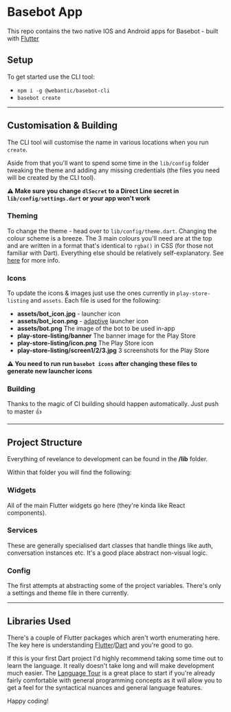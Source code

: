 # Basebot App

This repo contains the two native IOS and Android apps for Basebot - built with [Flutter](https://flutter.io)

Setup
---
To get started use the CLI tool:

- `npm i -g @webantic/basebot-cli`
- `basebot create`

---

Customisation & Building
---
The CLI tool will customise the name in various locations when you run `create`.

Aside from that you'll want to spend some time in the `lib/config` folder tweaking the theme and adding any missing credentials (the files you need will be created by the CLI tool). 

**:warning: Make sure you change `dlSecret` to a Direct Line secret in `lib/config/settings.dart` or your app won't work**

### Theming
To change the theme - head over to `lib/config/theme.dart`. Changing the colour scheme is a breeze. The 3 main colours you'll need are at the top and are written in a format that's identical to `rgba()` in CSS (for those not familiar with Dart). Everything else should be relatively self-explanatory. See [here](https://flutter.io/docs/cookbook/design/themes) for more info.

### Icons
To update the icons & images just use the ones currently in `play-store-listing` and `assets`. Each file is used for the following:

- **assets/bot_icon.jpg** - launcher icon
- **assets/bot_icon.png** - [adaptive](https://developer.android.com/guide/practices/ui_guidelines/icon_design_adaptive) launcher icon
- **assets/bot.png** The image of the bot to be used in-app
- **play-store-listing/banner** The banner image for the Play Store
- **play-store-listing/icon.png** The Play Store icon
- **play-store-listing/screen1/2/3.jpg** 3 screenshots for the Play Store

**:warning: You need to run run `basebot icons` after changing these files to generate new launcher icons**

### Building
Thanks to the magic of CI building should happen automatically. Just push to master :+1: 

---

Project Structure
---
Everything of revelance to development can be found in the **/lib** folder. 

Within that folder you will find the following:

### Widgets
All of the main Flutter widgets go here (they're kinda like React components). 

### Services
These are generally specialised dart classes that handle things like auth, conversation instances etc. It's a good place abstract non-visual logic.

### Config
The first attempts at abstracting some of the project variables. There's only a settings and theme file in there currently.

---

Libraries Used
---
There's a couple of Flutter packages which aren't worth enumerating here. The key here is understanding [Flutter](https://flutter.io)/[Dart](https://www.dartlang.org/) and you're good to go.

If this is your first Dart project I'd highly recommend taking some time out to learn the language. It really doesn't take long and will make development much easier. The [Language Tour](https://www.dartlang.org/guides/language/language-tour) is a great place to start if you're already fairly comfortable with general programming concepts as it will allow you to get a feel for the syntactical nuances and general language features. 

Happy coding!
